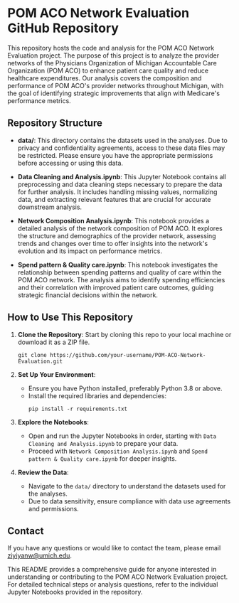 # POM ACO Network Evaluation GitHub Repository

This repository hosts the code and analysis for the POM ACO Network Evaluation project. The purpose of this project is to analyze the provider networks of the Physicians Organization of Michigan Accountable Care Organization (POM ACO) to enhance patient care quality and reduce healthcare expenditures. Our analysis covers the composition and performance of POM ACO's provider networks throughout Michigan, with the goal of identifying strategic improvements that align with Medicare's performance metrics.

## Repository Structure

- **data/**: This directory contains the datasets used in the analyses. Due to privacy and confidentiality agreements, access to these data files may be restricted. Please ensure you have the appropriate permissions before accessing or using this data.

- **Data Cleaning and Analysis.ipynb**: This Jupyter Notebook contains all preprocessing and data cleaning steps necessary to prepare the data for further analysis. It includes handling missing values, normalizing data, and extracting relevant features that are crucial for accurate downstream analysis.

- **Network Composition Analysis.ipynb**: This notebook provides a detailed analysis of the network composition of POM ACO. It explores the structure and demographics of the provider network, assessing trends and changes over time to offer insights into the network's evolution and its impact on performance metrics.

- **Spend pattern & Quality care.ipynb**: This notebook investigates the relationship between spending patterns and quality of care within the POM ACO network. The analysis aims to identify spending efficiencies and their correlation with improved patient care outcomes, guiding strategic financial decisions within the network.

## How to Use This Repository

1. **Clone the Repository**: Start by cloning this repo to your local machine or download it as a ZIP file.
   ```
   git clone https://github.com/your-username/POM-ACO-Network-Evaluation.git
   ```

2. **Set Up Your Environment**:
   - Ensure you have Python installed, preferably Python 3.8 or above.
   - Install the required libraries and dependencies:
     ```
     pip install -r requirements.txt
     ```

3. **Explore the Notebooks**:
   - Open and run the Jupyter Notebooks in order, starting with `Data Cleaning and Analysis.ipynb` to prepare your data.
   - Proceed with `Network Composition Analysis.ipynb` and `Spend pattern & Quality care.ipynb` for deeper insights.

4. **Review the Data**:
   - Navigate to the `data/` directory to understand the datasets used for the analyses.
   - Due to data sensitivity, ensure compliance with data use agreements and permissions.


## Contact

If you have any questions or would like to contact the team, please email ziyiyanw@umich.edu.

This README provides a comprehensive guide for anyone interested in understanding or contributing to the POM ACO Network Evaluation project. For detailed technical steps or analysis questions, refer to the individual Jupyter Notebooks provided in the repository.
